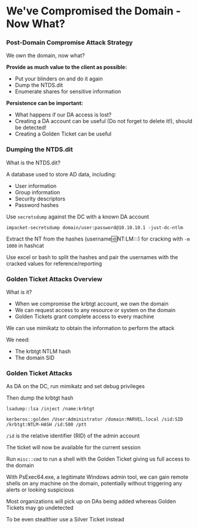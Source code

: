 # We've Compromised the Domain - Now What?

### Post-Domain Compromise Attack Strategy

We own the domain, now what?

**Provide as much value to the client as possible:**

- Put your blinders on and do it again
- Dump the NTDS.dit
- Enumerate shares for sensitive information

**Persistence can be important:**

- What happens if our DA access is lost?
- Creating a DA account can be useful (Do not forget to delete it!), should be detected!
- Creating a Golden Ticket can be useful

### Dumping the NTDS.dit

What is the NTDS.dit?

A database used to store AD data, including:

- User information
- Group information
- Security descriptors
- Password hashes

Use `secretsdump` against the DC with a known DA account

`impacket-secretsdump domain/user:password@10.10.10.1 -just-dc-ntlm`

Extract the NT from the hashes (username:id:NT:LM:::) for cracking with `-m 1000` in hashcat

Use excel or bash to split the hashes and pair the usernames with the cracked values for reference/reporting

### Golden Ticket Attacks Overview

What is it?

- When we compromise the krbtgt account, we own the domain
- We can request access to any resource or system on the domain
- Golden Tickets grant complete access to every machine

We can use mimikatz to obtain the information to perform the attack

We need:

- The krbtgt NTLM hash
- The domain SID

### Golden Ticket Attacks

As DA on the DC, run mimikatz and set debug privileges

Then dump the krbtgt hash

`lsadump::lsa /inject /name:krbtgt`

`kerberos::golden /User:Administrator /domain:MARVEL.local /sid:SID /krbtgt:NTLM-HASH /id:500 /ptt`

`/id` is the relative identifier (RID) of the admin account

The ticket will now be available for the current session

Run `misc::cmd` to run a shell with the Golden Ticket giving us full access to the domain

With PsExec64.exe, a legitimate Windows admin tool, we can gain remote shells on any machine on the domain,
potentially without triggering any alerts or looking suspicious

Most organizations will pick up on DAs being added whereas Golden Tickets may go undetected

To be even stealthier use a Silver Ticket instead

